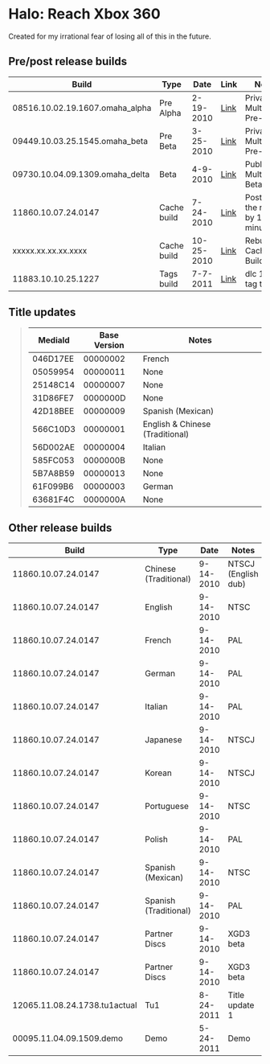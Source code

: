# Halo: Reach Xbox 360
Created for my irrational fear of losing all of this in the future.

## Pre/post release builds
| Build | Type | Date | Link | Notes |
| ----- | ---- | ---------- | ---- | ----- |
| 08516.10.02.19.1607.omaha_alpha | Pre Alpha | 2-19-2010 | [Link](https://hiddenpalace.org/Halo:_Reach_(Feb_19,_2010_prototype)) | Private Multiplayer Pre-Alpha |
| 09449.10.03.25.1545.omaha_beta | Pre Beta | 3-25-2010 | [Link](https://hiddenpalace.org/Halo:_Reach_(Mar_25,_2010_Multiplayer_Prototype)) | Private Multiplayer Pre-Beta |
| 09730.10.04.09.1309.omaha_delta | Beta | 4-9-2010 | [Link](https://hiddenpalace.org/Halo:_Reach_(Apr_9,_2010_Multiplayer_Prototype)) | Public Multiplayer Beta |
| 11860.10.07.24.0147 | Cache build | 7-24-2010 | [Link](https://hiddenpalace.org/Halo:_Reach_(Jul_24,_2010_prototype)) | Postdates the release by 18 minutes |
| xxxxx.xx.xx.xx.xxxx | Cache build | 10-25-2010 | [Link](https://hiddenpalace.org/Halo:_Reach_(Oct_25,_2010_prototype)) | Rebuilt Cache Build |
| 11883.10.10.25.1227 | Tags build | 7-7-2011 | [Link](https://www.obscuregamers.com/threads/halo-reach-tags-build-cache-build-halo-4-tags-cache-builds.4035/) | dlc 1 ship tag test |

## **Title updates**
> | MediaId | Base Version | Notes |
> | ------- | ------------ | ----- |
> | 046D17EE | 00000002 | French |
> | 05059954 | 00000011 | None |
> | 25148C14 | 00000007 | None |
> | 31D86FE7 | 0000000D | None |
> | 42D18BEE | 00000009 | Spanish (Mexican) |
> | 566C10D3 | 00000001 | English & Chinese (Traditional) |
> | 56D002AE | 00000004 | Italian |
> | 585FC053 | 0000000B | None |
> | 5B7A8B59 | 00000013 | None |
> | 61F099B6 | 00000003 | German |
> | 63681F4C | 0000000A | None |


## Other release builds
| Build | Type | Date | Notes | MediaId |
| ----- | ---- | ---------- | ----- | ------- |
| 11860.10.07.24.0147 | Chinese (Traditional) | 9-14-2010 | NTSCJ (English dub) | D5F8036CA497AFADC59687E1566C10D3 |
| 11860.10.07.24.0147 | English | 9-14-2010 | NTSC | D5F8036CA497AFADC59687E1566C10D3 |
| 11860.10.07.24.0147 | French | 9-14-2010 | PAL | C4C5055F6C2B9A14F475CF27046D17EE |
| 11860.10.07.24.0147 | German | 9-14-2010 | PAL | 3C0CB47DCA0AA8CE32F4B45461F099B6 |
| 11860.10.07.24.0147 | Italian | 9-14-2010 | PAL | 241AE8BC553934C2327C305456D002AE |
| 11860.10.07.24.0147 | Japanese | 9-14-2010 | NTSCJ | 077604A1B6A4906BDC2FEE764896578C |
| 11860.10.07.24.0147 | Korean | 9-14-2010 | NTSCJ | 61A1F73AB1D1F4E70F255BCD0F6E5B5E |
| 11860.10.07.24.0147 | Portuguese | 9-14-2010 | NTSC | FD8573EBD621254AF649E9851826D881 |
| 11860.10.07.24.0147 | Polish | 9-14-2010 | PAL |
| 11860.10.07.24.0147 | Spanish (Mexican) | 9-14-2010 | NTSC | 3034EDCC9AB5D62738495F1642D18BEE |
| 11860.10.07.24.0147 | Spanish (Traditional) | 9-14-2010 | PAL |
| 11860.10.07.24.0147 | Partner Discs | 9-14-2010 | XGD3 beta | DBBADFEBE890F4FAD1126638FFFFFDEB |
| 11860.10.07.24.0147 | Partner Discs | 9-14-2010 | XGD3 beta | DBBADFEBE890F4FAD1126638FFFFFDEB |
| 12065.11.08.24.1738.tu1actual | Tu1 | 8-24-2011 | Title update 1 |
| 00095.11.04.09.1509.demo | Demo | 5-24-2011 | Demo | 00000000000000000000000000000000 |
